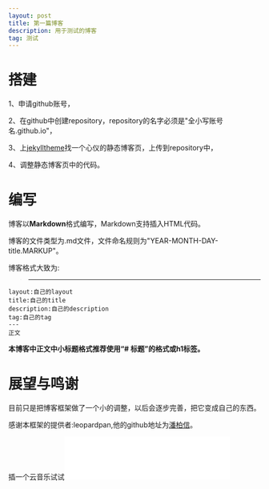 ```yaml
---
layout: post
title: 第一篇博客
description: 用于测试的博客
tag: 测试
---
```


# 搭建

1、申请github账号，

2、在github中创建repository，repository的名字必须是"全小写账号名.github.io"，

3、上[jekylltheme](https://jekyllthemes.org)找一个心仪的静态博客页，上传到repository中，

4、调整静态博客页中的代码。

# 编写

博客以**Markdown**格式编写，Markdown支持插入HTML代码。

博客的文件类型为.md文件，文件命名规则为"YEAR-MONTH-DAY-title.MARKUP"。

博客格式大致为:
>	---
	layout:自己的layout
	title:自己的title
	description:自己的description
	tag:自己的tag
	---
	正文

**本博客中正文中小标题格式推荐使用“# 标题”的格式或h1标签。**

# 展望与鸣谢

目前只是把博客框架做了一个小的调整，以后会逐步完善，把它变成自己的东西。

感谢本框架的提供者:leopardpan,他的github地址为[潘柏信](https://github.com/leopardpan/)。


插一个云音乐试试<iframe frameborder="no" border="0" marginwidth="0" marginheight="0" width=330 height=86 src="//music.163.com/outchain/player?type=2&id=489970551&auto=1&height=66"></iframe>